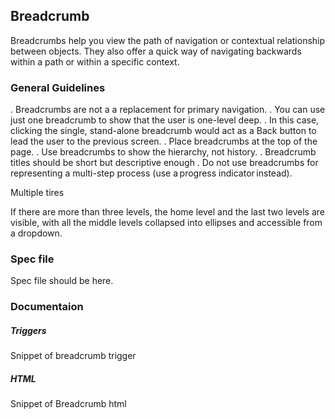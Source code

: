 ## Breadcrumb

Breadcrumbs help you view the path of navigation or contextual relationship between objects. They also offer a quick way of navigating backwards within a path or within a specific context.

### General Guidelines
\.  Breadcrumbs are not a a replacement for primary navigation.
\.  You can use just one breadcrumb to show that the user is one-level deep.
\.  In this case, clicking the single, stand-alone breadcrumb would act as a Back button to lead the user to the previous screen.
\.  Place breadcrumbs at the top of the page.
\.  Use breadcrumbs to show the hierarchy, not history.
\.  Breadcrumb titles should be short but descriptive enough
\.  Do not use breadcrumbs for representing a multi-step process (use a progress indicator instead).

Multiple tires 

If there are more than three levels, the home level and the last two levels are visible, with all the middle levels collapsed into ellipses and accessible from a dropdown. 

### Spec file 

Spec file should be here.

### Documentaion

##### Triggers

Snippet of breadcrumb trigger

##### HTML

Snippet of Breadcrumb html
